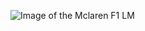 ![Image of the Mclaren F1 LM](https://formulaone.news/images/blog/thumbnails/202107/img_1707030612.jpg)
